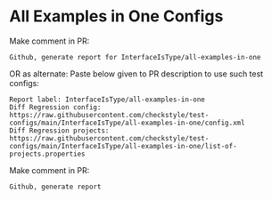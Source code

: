 # All Examples in One Configs
Make comment in PR:
```
Github, generate report for InterfaceIsType/all-examples-in-one
```
OR as alternate:
Paste below given to PR description to use such test configs:
```
Report label: InterfaceIsType/all-examples-in-one
Diff Regression config: https://raw.githubusercontent.com/checkstyle/test-configs/main/InterfaceIsType/all-examples-in-one/config.xml
Diff Regression projects: https://raw.githubusercontent.com/checkstyle/test-configs/main/InterfaceIsType/all-examples-in-one/list-of-projects.properties
```
Make comment in PR:
```
Github, generate report
```
